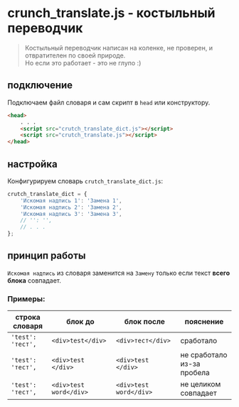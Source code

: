 # crunch_translate.js - костыльный переводчик

> Костыльный переводчик написан на коленке, не проверен, и отвратителен по своей природе.  
> Но если это работает - это не глупо :)

## подключение
Подключаем файл словаря и сам скрипт в `head` или конструктору.
```html
<head>
	. . .
	<script src="crutch_translate_dict.js"></script>
	<script src="crutch_translate.js"></script>
</head>
```

## настройка
Конфигурируем словарь `crutch_translate_dict.js`:
```js
crutch_translate_dict = {
	'Искомая надпись 1': 'Замена 1',
	'Искомая надпись 2': 'Замена 2',
	'Искомая надпись 3': 'Замена 3',
	// '': '',
	// . . .
};
```

## принцип работы
`Искомая надпись` из словаря заменится на `Замену` только если текст **всего блока** совпадает.  
### Примеры:
| строка словаря | блок до | блок после | пояснение |
| --- | --- | --- | --- |
| `'test': 'тест',` | `<div>test</div>` | `<div>тест</div>` | сработало |
| `'test': 'тест',` | `<div>test </div>` | `<div>test </div>` | не сработало из-за пробела |
| `'test': 'тест',` | `<div>test word</div>` | `<div>test word</div>` | не целиком совпадает |